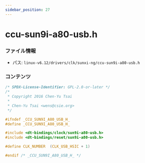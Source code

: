 ```yaml
---
sidebar_position: 27
---
```

# ccu-sun9i-a80-usb.h

### ファイル情報

- パス: `linux-v6.12/drivers/clk/sunxi-ng/ccu-sun9i-a80-usb.h`

### コンテンツ

```h
/* SPDX-License-Identifier: GPL-2.0-or-later */
/*
 * Copyright 2016 Chen-Yu Tsai
 *
 * Chen-Yu Tsai <wens@csie.org>
 */

#ifndef _CCU_SUN9I_A80_USB_H_
#define _CCU_SUN9I_A80_USB_H_

#include <dt-bindings/clock/sun9i-a80-usb.h>
#include <dt-bindings/reset/sun9i-a80-usb.h>

#define CLK_NUMBER	(CLK_USB_HSIC + 1)

#endif /* _CCU_SUN9I_A80_USB_H_ */

```
